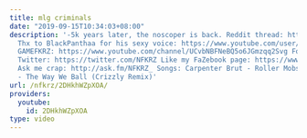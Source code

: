 ```yaml
---
title: mlg criminals
date: "2019-09-15T10:34:03+08:00"
description: '-5k years later, the noscoper is back. Reddit thread: http://www.reddit.com/r/montageparodies/comments/32cz56/mlg_criminals/
  Thx to BlackPanthaa for his sexy voice: https://www.youtube.com/user/LeftTriggerUK
  GAMEFKRZ: https://www.youtube.com/channel/UCvbNBFNeBQ5o6JGmzqq2Svg Follow me on
  Twitter: https://twitter.com/NFKRZ Like my FaZebook page: https://www.facebook.com/NFKRZ1
  Ask me crap: http://ask.fm/NFKRZ_ Songs: Carpenter Brut - Roller Mobster Lil'' Flip
  - The Way We Ball (Crizzly Remix)'
url: /nfkrz/2DHkhWZpXOA/
providers:
  youtube:
    id: 2DHkhWZpXOA
type: video
---
```

